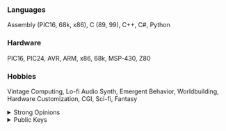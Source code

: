 ### Languages

Assembly (PIC16, 68k, x86), C (89, 99), C++, C#, Python

### Hardware

PIC16, PIC24, AVR, ARM, x86, 68k, MSP-430, Z80

### Hobbies

Vintage Computing, Lo-fi Audio Synth, Emergent Behavior, Worldbuilding, Hardware Customization, CGI, Sci-fi, Fantasy

<details>
<summary>Strong Opinions</summary>


Also known as Hard Truths.

#### Movies / TV / Books
- **Good** _Star Trek_ ended after _Enterprise_
- _Deep Space 9_ was peak _Star Trek_
- The Disney Star Wars trilogy wasn't **that** bad
- _Return of the Jedi_ was worse than _The Last Jedi_
- _Planet of Twilight_ wasn't bad, a fit Hutt is a cool idea
- Post-Disney Star Wars Expanded Universe is even better than the Legends EU
- The B. Herbert/K.J. Anderson _Dune_ novels aren't that bad, just not as good as Frank Herbert's
- _Goonies_ is not great
- _The Mandalorian_ proved that shows like _Star Trek: Discovery_ could have captured the source material's vintage feel while still being excellent

#### Programming / Technology
- C89 was **perfect** except for implicit declaration
- JavaScript shouldn't be used except in the browser
- OOP shouldn't be attempted in C, or any language not designed with OOP in mind
- Cryptocurrency is a great technology but an unreliable investment
- Windows isn't **that** bad
- Quantum computing has definite practical applications, but will not replace traditional computing for simple calculations and logical operations
- Modern deep learning AI is not so far removed from simple curve-fitting algorithms and is no more capable of bias, racism, malice, or any other anthropomorphic quality than a spreadsheet
- We don't necessarily _need_ Linux, AI, or any other high-level technologies in most IoT devices, and adding them where they aren't needed is the source of most of IoT's security, privacy, and power consumption issues
- If it can't run DOOM then it isn't useful for day-to-day computing
- True privacy or trustless computing is ultimately impossible in the modern age, and there's nothing you can reasonably do about it except be aware of it

#### Politics / Philosophy
- Ulfric Stormcloak was wrong
- The USA not using metric is Benjamin Franklin's fault
- The USA saying "soccer" instead of "football" is Britain's fault
- All the common arguments for Simulation Theory are trite and if applied consistantly could argue for or against any possibility

#### Food
- Taco Bell and Little Ceasar's aren't bad for the price
- Sriracha is excellent on tex-mex dishes
- American cheese isn't Kraft Singles, the USA has a complex and proud heritage of quality cheeses
- Orange cheese in America is Britain's fault
- Tapenade is better than caviar in all situations
- Supermarket "greek yogurt" is just decent yogurt, and real Greek yogurt should be the consistency of neufchatel
- Discount day-old baked goods are the only logical choice unless you want something specialty or plan to eat the whole thing in a single day

</details> 

<details>
<summary>Public Keys</summary>

### RSA 1024-bit:
```
-----BEGIN PUBLIC KEY-----
MIGfMA0GCSqGSIb3DQEBAQUAA4GNADCBiQKBgQCEScmPefGyFGjfy7YLo7SEiZ1Y
MDHq1GEb4TTJSdh5FnBmJk3mEyJpMECouEsffEkfkHt5PT/4tZsS0/Oh3QdITwUb
egDD2Vm2WhdEv4ZDupVGp2s2TYkNrqEeTWUU8qdpV8tF38ixQt61IbpkJERYivMg
mQiBMBNEwSpjZFu2QwIDAQAB
-----END PUBLIC KEY-----
```

### RSA 2048-bit:
```
-----BEGIN PUBLIC KEY-----
MIIBIjANBgkqhkiG9w0BAQEFAAOCAQ8AMIIBCgKCAQEAm0984Qf1Usu6pzSXmG1z
4RR/loHOXnTxPSwLnHM2Ov7DS4MJlFIbZDVlATfFYgQOZlTuPdM2k1KosDGnPtc4
FQ666TYdX7n0C1OLKfr9nqrEA7DF/Ne4r3l3oF0Ft/VboTWHv/Epcyym9kDP4uHV
kHFNMBDT3/0vK5ftWhkoHlNph3QQqm3y+8SSmaqwD1g4rkS0Uv2ye8ZJ+Uf1cs+M
nu2zm+9TnvgigtR0bsQ3svVjiJzVAegRrakrQZlz+9ghFUzc5c6IGhLQYDwqYoyX
K91GDqxrlR2wEnK5mu5VS7stwfsGQP6q0Zs0+9VPqu41fuJOE2jjeY9CCnJxmZKv
nQIDAQAB
-----END PUBLIC KEY-----
```


### RSA 4096-bit:
```
-----BEGIN PUBLIC KEY-----
MIICITANBgkqhkiG9w0BAQEFAAOCAg4AMIICCQKCAgB8fpMoWFra198ipVhl7Hta
E6Hp5Re72Dl4S0LLVfpTx4o3att5u1xRdExEaf+x2t1+cDYdLNNjAbOCkrDfOHn2
aO3qt0IA+/4sT1hUg00gF2SzHHdIZ+7f93H7lg2JUWb6MlMh6Q/pIEIvdBZ5NO6+
DLptxJEXzrrRNCEtMkHSh98HBNKOnkOF6nR5w2d3eRODWJiZzTUHrv4hoLjcg4/G
ikfbqbJ8oWlItPcbNPVHg18vvNklh00DNtqlGu/EZQ0tHpFkCJg8Sc+90Vop6aLC
LWCt59EDVZv0GJx+veW2DuN6i+LDBXZbZCaL6MpbjoOD754SV5088dGfzij+4FIA
Vy5TeDj5+zCHo/nXyUpif3KYlC972b1v+X7Coo2aBXHaI9GWjj+9L1GHKU8GGMPj
u9xS3V0VXNJBO8oBUZbMJlv+XoEDSpWWyQ7uqi3c9vLEchRtggv8fgbQbQkkZlup
132hHBRkG9J3sjN71t6dUzwPygwaPP7P2Kyl4Mre18Ah5JDH87k8yPRPEAjCVWLT
dPcfmgUVL6CBAjgXLX8p4lQDRCRlkx41N/w/KAHGD+HAz/+be/TYHlASw1AzhyJl
78ynHufNO48WWbUf8CTJRwqD/hvX4a30m3lyn742D83xTyI/k3auRIrA7DdMXNmh
MEDdMyaV6smmaqAdIemDCQIDAQAB
-----END PUBLIC KEY-----
```

</details> 

